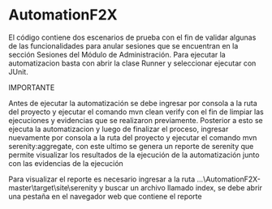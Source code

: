 # AutomationF2X

El código contiene dos escenarios de prueba con el fin de validar algunas de las funcionalidades para anular sesiones que se encuentran en la sección Sesiones del Módulo de Administración. Para ejecutar la automatizacion basta con abrir la clase Runner y seleccionar ejecutar con JUnit.

IMPORTANTE

Antes de ejecutar la automatización se debe ingresar por consola a la ruta del proyecto y ejecutar el comando mvn clean verify con el fin de limpiar las ejecuciones y evidencias que se realizaron previamente. Posterior a esto se ejecuta la automatizacion y luego de finalizar el proceso, ingresar nuevamente por consola a la ruta del proyecto y ejecutar el comando mvn serenity:aggregate, con este ultimo se genera un reporte de serenity que permite visualizar los resultados de la ejecución de la automatización junto con las evidencias de la ejecución

Para visualizar el reporte es necesario ingresar a la ruta ...\AutomationF2X-master\target\site\serenity y buscar un archivo llamado index, se debe abrir una pestaña en el navegador web que contiene el reporte
